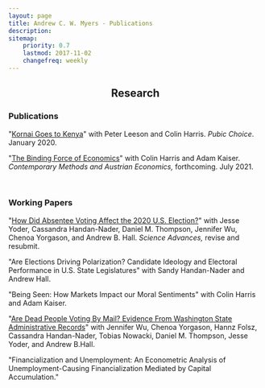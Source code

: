 ```yaml
---
layout: page
title: Andrew C. W. Myers - Publications
description:
sitemap:
    priority: 0.7
    lastmod: 2017-11-02
    changefreq: weekly
---
```

## <center>Research</center>
### Publications

<p>
<div class="query-select">"<a href="/documents/kornai_goes_to_kenya.pdf" target="_blank">Kornai Goes to Kenya</a>" with Peter Leeson and Colin Harris. <i>Pubic Choice</i>. January 2020.</div>
</p>
<p>
<div class="query-select">"<a href="/documents/myers_binding_forces.pdf" target="_blank">The Binding Force of Economics</a>" with Colin Harris and Adam Kaiser. <i>Contemporary Methods and Austrian Economics, </i> forthcoming. July 2021.</div>
</p>
<br/>

### Working Papers
<p>
<div class="query-select">"<a href="https://stanforddpl.org/papers/yoder_et_al_2020_turnout/yoder_et_al_2020_turnout.pdf" target="_blank">How Did Absentee Voting Affect the 2020 U.S. Election?</a>" with Jesse Yoder, Cassandra Handan-Nader, Daniel M. Thompson, Jennifer Wu, Chenoa Yorgason, and Andrew B. Hall. <i>Science Advances, </i> revise and resubmit. </div>
</p>
<p>
<div class="query-select">"Are Elections Driving Polarization? Candidate Ideology and Electoral Performance in U.S. State Legislatures" with Sandy Handan-Nader and Andrew Hall.</div>
</p>
<p>
<div class="query-select">"Being Seen: How Markets Impact our Moral Sentiments" with Colin Harris and Adam Kaiser.</div>
</p>
<p>
<div class="query-select">"<a href="https://stanforddpl.org/papers/wu_et_al_2020_dead_voting/wu_et_al_2020_dead_voting.pdf" target="_blank">Are  Dead  People  Voting  By  Mail?   Evidence  From  Washington  State Administrative Records</a>" with Jennifer Wu, Chenoa Yorgason, Hannz Folsz, Cassandra Handan-Nader, Tobias Nowacki, Daniel M. Thompson, Jesse Yoder, and Andrew B.Hall. </div>
</p>
<p>
<div class="query-select">"Financialization and Unemployment: An Econometric Analysis of Unemployment-Causing Financialization Mediated by Capital Accumulation."</div>
</p>
<br/>

